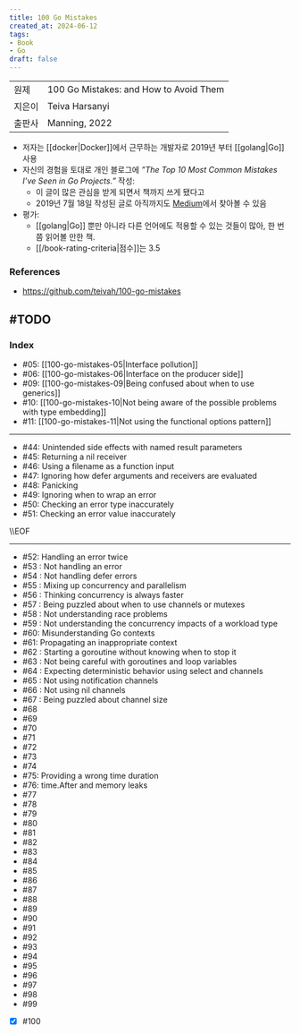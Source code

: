 ```yaml
---
title: 100 Go Mistakes
created_at: 2024-06-12
tags:
- Book
- Go
draft: false
---
```



| | |
| --- | --- |
| 원제 | 100 Go Mistakes: and How to Avoid Them |
| 지은이 | Teiva Harsanyi |
| 출판사 | Manning, 2022 |

- 저자는 [[docker|Docker]]에서 근무하는 개발자로 2019년 부터 [[golang|Go]] 사용
- 자신의 경험을 토대로 개인 블로그에 *”The Top 10 Most Common Mistakes I’ve Seen in Go Projects.”* 작성:
    - 이 글이 많은 관심을 받게 되면서 책까지 쓰게 됐다고
    - 2019년 7월 18일 작성된 글로 아직까지도 [Medium](https://itnext.io/the-top-10-most-common-mistakes-ive-seen-in-go-projects-4b79d4f6cd65)에서 찾아볼 수 있음
- 평가:
    - [[golang|Go]] 뿐만 아니라 다른 언어에도 적용할 수 있는 것들이 많아, 한 번쯤 읽어볼 만한 책. 
    - [[/book-rating-criteria|점수]]는 3.5


### References
- https://github.com/teivah/100-go-mistakes







#TODO
---
### Index
- #05: [[100-go-mistakes-05|Interface pollution]]
- #06: [[100-go-mistakes-06|Interface on the producer side]]
- #09: [[100-go-mistakes-09|Being confused about when to  use generics]]
- #10: [[100-go-mistakes-10|Not being aware of the possible problems with type embedding]]
- #11: [[100-go-mistakes-11|Not using the functional options pattern]]


---
- #44: Unintended side effects with named
result parameters
- #45: Returning a nil receiver
- #46: Using a filename as a function input
- #47: Ignoring how defer arguments and
receivers are evaluated
- #48: Panicking
- #49: Ignoring when to wrap an error
- #50: Checking an error type inaccurately
- #51: Checking an error value inaccurately





\\\EOF

---
- #52: Handling an error twice
- #53 : Not handling an error
- #54 : Not handling defer errors
- #55 : Mixing up concurrency and parallelism
- #56 : Thinking concurrency is always faster
- #57 : Being puzzled about when to use channels or mutexes
- #58 : Not understanding race problems
- #59 : Not understanding the concurrency impacts of a workload type
- #60: Misunderstanding Go contexts
- #61: Propagating an inappropriate context
- #62 : Starting a goroutine without knowing
when to stop it
- #63 : Not being careful with goroutines
and loop variables
- #64 : Expecting deterministic behavior using select
and channels
- #65 : Not using notification channels
- #66 : Not using nil channels
- #67 : Being puzzled about channel size
- #68
- #69
- #70
- #71
- #72
- #73
- #74
- #75: Providing a wrong time duration
- #76: time.After and memory leaks
- #77
- #78
- #79
- #80
- #81
- #82
- #83
- #84
- #85
- #86
- #87
- #88
- #89
- #90
- #91
- #92
- #93
- #94
- #95
- #96
- #97
- #98
- #99
- [x] #100